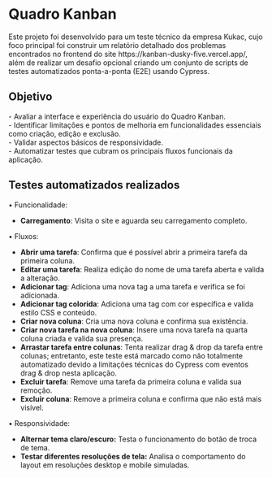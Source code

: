 <h1>Quadro Kanban</h1>
Este projeto foi desenvolvido para um teste técnico da empresa Kukac, cujo foco principal foi construir um relatório detalhado dos problemas encontrados no frontend do site https://kanban-dusky-five.vercel.app/, além de realizar um desafio opcional criando um conjunto de scripts de testes automatizados ponta-a-ponta (E2E) usando Cypress.

<h2>Objetivo</h2>
  - Avaliar a interface e experiência do usuário do Quadro Kanban.<br>
  - Identificar limitações e pontos de melhoria em funcionalidades essenciais como criação, edição e exclusão.<br>
  - Validar aspectos básicos de responsividade.<br>
  - Automatizar testes que cubram os principais fluxos funcionais da aplicação.<br>

<h2>Testes automatizados realizados</h2>

• Funcionalidade:
  - **Carregamento**: Visita o site e aguarda seu carregamento completo.<br>

• Fluxos:
  - **Abrir uma tarefa**: Confirma que é possível abrir a primeira tarefa da primeira coluna.<br>
  - **Editar uma tarefa**: Realiza edição do nome de uma tarefa aberta e valida a alteração.<br>
  - **Adicionar tag**: Adiciona uma nova tag a uma tarefa e verifica se foi adicionada.<br>
  - **Adicionar tag colorida**: Adiciona uma tag com cor específica e valida estilo CSS e conteúdo.<br>
  - **Criar nova coluna**: Cria uma nova coluna e confirma sua existência.<br>
  - **Criar nova tarefa na nova coluna**: Insere uma nova tarefa na quarta coluna criada e valida sua presença.<br>
  - **Arrastar tarefa entre colunas**: Tenta realizar drag & drop da tarefa entre colunas; entretanto, este teste está marcado como não totalmente automatizado devido a limitações técnicas do Cypress com eventos drag & drop nesta aplicação.<br>
  - **Excluir tarefa**: Remove uma tarefa da primeira coluna e valida sua remoção.<br>
  - **Excluir coluna**: Remove a primeira coluna e confirma que não está mais visível.<br>

• Responsividade:
  - <b>Alternar tema claro/escuro:</b> Testa o funcionamento do botão de troca de tema.<br>
  - <b>Testar diferentes resoluções de tela:</b> Analisa o comportamento do layout em resoluções desktop e mobile simuladas.
